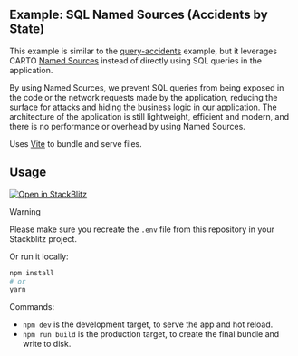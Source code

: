 ## Example: SQL Named Sources (Accidents by State)

This example is similar to the [query-accidents](../query-accidents/) example, but it leverages CARTO [Named Sources](https://docs.carto.com/carto-user-manual/developers/named-sources) instead of directly using SQL queries in the application.

By using Named Sources, we prevent SQL queries from being exposed in the code or the network requests made by the application, reducing the surface for attacks and hiding the business logic in our application. The architecture of the application is still lightweight, efficient and modern, and there is no performance or overhead by using Named Sources.

Uses [Vite](https://vitejs.dev/) to bundle and serve files.

## Usage

[![Open in StackBlitz](https://developer.stackblitz.com/img/open_in_stackblitz.svg)](https://stackblitz.com/github/CartoDB/deck.gl-examples/tree/master/named-sources?file=index.ts)

> [!WARNING]
> Please make sure you recreate the `.env` file from this repository in your Stackblitz project.

Or run it locally:

```bash
npm install
# or
yarn
```

Commands:

- `npm dev` is the development target, to serve the app and hot reload.
- `npm run build` is the production target, to create the final bundle and write to disk.
